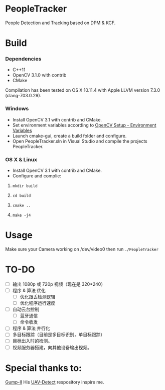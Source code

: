 # PeopleTracker

People Detection and Tracking based on DPM &amp; KCF.
# Build
### Dependencies
* C++11
* OpenCV 3.1.0 with contrib
* CMake

Compilation has been tested on OS X 10.11.4 with Apple LLVM version 7.3.0 (clang-703.0.29).

### Windows
* Install OpenCV 3.1 with contrib and CMake.
* Set environment variables according to [OpenCV Setup - Environment Variables](http://docs.opencv.org/doc/tutorials/introduction/windows_install/windows_install.html#windowssetpathandenviromentvariable)
* Launch cmake-gui, create a build folder and configure.
* Open PeopleTracker.sln in Visual Studio and compile the projects PeopleTracker.

### OS X & Linux
* Install OpenCV 3.1 with contrib and CMake.
* Configure and complie:
	
 1) ``` mkdir build ```
	
 2) ``` cd build ```
	
 3) ``` cmake .. ```
	
 4) ``` make -j4 ```

# Usage
Make sure your Camera working on /dev/video0 
then run `./PeopleTracker`

TO-DO
=============
- [ ] 输出 1080p 或 720p 视频（现在是 320*240）
- [ ] 程序 & 算法 优化
  - [ ] 优化跟丢检测逻辑
  - [ ] 优化程序运行速度
- [ ] 自动云台控制
  - [ ] 蓝牙通信
  - [ ] 命令收发
- [ ] 程序 & 算法 并行化
- [ ] 多目标跟踪（目前是多目标识别，单目标跟踪）
- [ ] 目标出入时的检测。
- [ ] 视频服务器搭建，向其他设备输出视频。

# Special thanks to:
[Gump-II](https://github.com/Gump-II) His [UAV-Detect](https://github.com/Gump-II/UAV-Detect) respository inspire me.